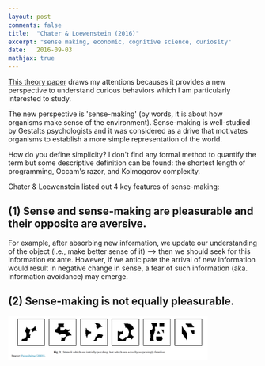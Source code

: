 ```yaml
---
layout: post
comments: false
title:  "Chater & Loewenstein (2016)"
excerpt: "sense making, economic, cognitive science, curiosity"
date:   2016-09-03
mathjax: true
---
```


[This theory paper](http://www.sciencedirect.com/science/article/pii/S0167268115002838) draws my attentions becauses it provides a new perspective to understand curious behaviors which I am particularly interested to study.

The new perspective is 'sense-making' (by words, it is about how organisms make sense of the environment).
Sense-making is well-studied by Gestalts psychologists and it was considered as a drive that motivates organisms to establish a more simple representation of the world.

How do you define simplicity? I don't find any formal method to quantify the term but some descriptive definition can be found: the shortest length of programming, Occam's razor, and Kolmogorov complexity.

Chater & Loewenstein listed out 4 key features of sense-making:

## (1) Sense and sense-making are pleasurable and their opposite are aversive. 
For example, after absorbing new information, we update our understanding of the object (i.e., make better sense of it) --> then we should seek for this information ex ante. However, if we anticipate the arrival of new information would result in negative change in sense, a fear of such information (aka. information avoidance) may emerge.

## (2) Sense-making is not equally pleasurable.






<img src="/images/paper4_1" style="width: 80%; height: 80%; margin-left: auto; margin-right: auto;">
